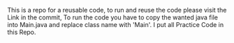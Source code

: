 This is a repo for a reusable code, to run and reuse the code please visit the Link in the commit, 
To run the code you have to copy the wanted java file into Main.java and replace class name with 'Main'.
I put all Practice Code in this Repo.
